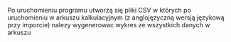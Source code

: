 Po uruchomieniu programu utworzą się pliki CSV w których po uruchomieniu w arkuszu kalkulacyjnym (z anglojęzyczną wersją językową przy imporcie)
nalezy wygenerowac wykres ze wszystkich danych w arkuszu